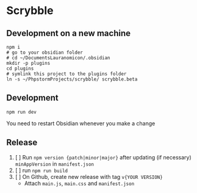 # Scrybble

## Development on a new machine

```shell
npm i
# go to your obsidian folder
# cd ~/DocumentsLauranomicon/.obsidian
mkdir -p plugins
cd plugins
# symlink this project to the plugins folder
ln -s ~/PhpstormProjects/scrybble/ scrybble.beta
```

## Development

`npm run dev`

You need to restart Obsidian whenever you make a change

## Release

1. [ ] Run `npm version {patch|minor|major}` after updating (if necessary) `minAppVersion` in `manifest.json`
2. [ ] run `npm run build`
3. [ ] On Github, create new release with tag `v{YOUR VERSION}`
	- Attach `main.js`, `main.css` and `manifest.json`
